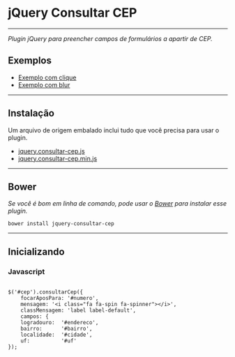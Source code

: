 # jQuery Consultar CEP

***

_Plugin jQuery para preencher campos de formulários a apartir de CEP._

## Exemplos

*  [Exemplo com clique](http://hewerthomn.github.io/jquery-consultar-cep/examples/on-click.html)
*  [Exemplo com blur](http://hewerthomn.github.io/jquery-consultar-cep/examples/on-blur.html)

***

## Instalação

Um arquivo de origem embalado inclui tudo que você precisa para usar o plugin.

*  [jquery.consultar-cep.js](http://hewerthomn.github.io/jquery-consultar-cep/jquery.consultar-cep.js) <br>
*  [jquery.consultar-cep.min.js](http://hewerthomn.github.io/jquery-consultar-cep/jquery.consultar-cep.min.js)

***

## Bower

_Se você é bom em linha de comando, pode usar o [Bower](http://bower.io) para instalar esse plugin._

```
bower install jquery-consultar-cep
```
***

## Inicializando

### Javascript

```

$('#cep').consultarCep({
    focarAposPara: '#numero',
    mensagem: '<i class="fa fa-spin fa-spinner"></i>',
    classMensagem: 'label label-default',
    campos: {
    logradouro:  '#endereco',
    bairro:      '#bairro',
    localidade:  '#cidade',
    uf:          '#uf'
});

```